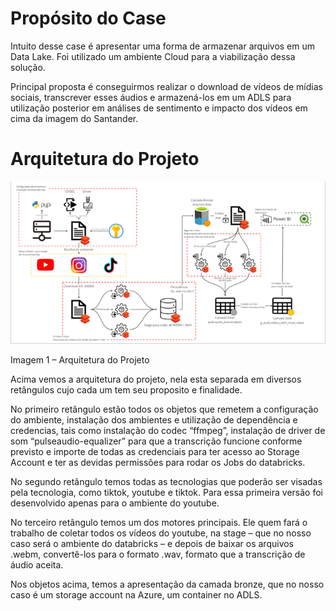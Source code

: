 # Propósito do Case

Intuito desse case é apresentar uma forma de armazenar arquivos em um Data Lake. Foi utilizado um ambiente Cloud para  a viabilização dessa solução.

Principal proposta é conseguirmos realizar o download de vídeos de mídias sociais, transcrever esses áudios e armazená-los em um ADLS para utilização posterior em análises de sentimento e impacto dos vídeos em cima da imagem do Santander.

# Arquitetura do Projeto
![enter image description here](https://raw.githubusercontent.com/GuhBrando/audio-transcription/main/Desenho%20de%20Arquitetura.png)

Imagem 1 – Arquitetura do Projeto

Acima vemos a arquitetura do projeto, nela esta separada em diversos retângulos cujo cada um tem seu proposito e finalidade.

No primeiro retângulo estão todos os objetos que remetem a configuração do ambiente, instalação dos ambientes e utilização de dependência e credencias, tais como instalação do codec “ffmpeg”, instalação de driver de som “pulseaudio-equalizer” para que a transcrição funcione conforme previsto e importe de todas as credenciais para ter acesso ao Storage Account e ter as devidas permissões para rodar os Jobs do databricks.

No segundo retângulo temos todas as tecnologias que poderão ser visadas pela tecnologia, como tiktok, youtube e tiktok. Para essa primeira versão foi desenvolvido apenas para o ambiente do youtube.

No terceiro retângulo temos um dos motores principais. Ele quem fará o trabalho de coletar todos os vídeos do youtube, na stage – que no nosso caso será o ambiente do databricks – e depois de baixar os arquivos .webm, convertê-los para o formato .wav, formato que a transcrição de áudio aceita.

Nos objetos acima, temos a apresentação da camada bronze, que no nosso caso é um storage account na Azure, um container no ADLS.
